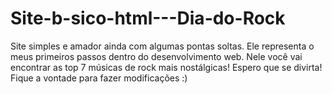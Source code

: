 # Site-b-sico-html---Dia-do-Rock
Site simples e amador ainda com algumas pontas soltas. Ele representa o meus primeiros passos dentro do desenvolvimento web. Nele você vai encontrar as top 7 músicas de rock mais nostálgicas! Espero que se divirta! Fique a vontade para fazer modificações :)
